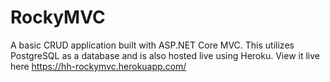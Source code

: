 # RockyMVC
 A basic CRUD application built with ASP.NET Core MVC. This utilizes PostgreSQL as a database and is also hosted live using Heroku.
 View it live here https://hh-rockymvc.herokuapp.com/
